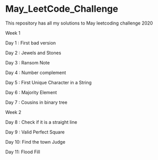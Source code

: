 # May_LeetCode_Challenge
This repository has all my solutions to May leetcoding challenge 2020

Week 1

Day 1 : First bad version

Day 2 : Jewels and Stones

Day 3 : Ransom Note

Day 4 : Number complement

Day 5 : First Unique Character in a String

Day 6 : Majority Element

Day 7 : Cousins in binary tree

Week 2

Day 8 : Check if it is a straight line

Day 9 : Valid Perfect Square

Day 10: Find the town Judge

Day 11: Flood Fill
